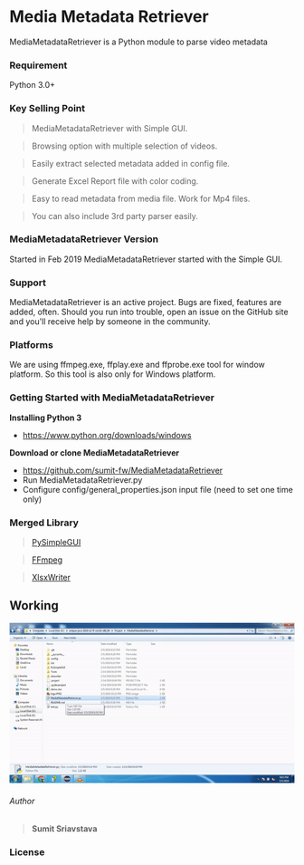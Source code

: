 # Media Metadata Retriever
MediaMetadataRetriever is a Python module to parse video metadata

### Requirement
Python 3.0+


### Key Selling Point
> MediaMetadataRetriever with Simple GUI. 

> Browsing option with multiple selection of videos. 

> Easily extract selected metadata added in config file. 

> Generate Excel Report file with color coding. 

> Easy to read metadata from media file. Work for Mp4 files. 

> You can also include 3rd party parser easily.


### MediaMetadataRetriever Version
Started in Feb 2019 MediaMetadataRetriever started with the Simple GUI.


###  Support
MediaMetadataRetriever is an active project. Bugs are fixed, features are added, often. Should you run into trouble, open an issue on the GitHub site and you'll receive help by someone in the community.


###  Platforms
We are using ffmpeg.exe, ffplay.exe and ffprobe.exe tool for window platform. So this tool is also only for Windows platform.

###  Getting Started with MediaMetadataRetriever

**Installing Python 3**
* https://www.python.org/downloads/windows

**Download or clone MediaMetadataRetriever**
* https://github.com/sumit-fw/MediaMetadataRetriever
* Run MediaMetadataRetriever.py
* Configure config/general_properties.json input file (need to set one time only)

### Merged Library
> [PySimpleGUI](https://github.com/PySimpleGUI/PySimpleGUI)

> [FFmpeg](https://www.ffmpeg.org/download.html)

> [XlsxWriter](https://github.com/jmcnamara/XlsxWriter)

## Working
![Working ](https://github.com/sumit-fw/MediaMetadataRetriever/blob/master/working.gif)

###### Author
> **Sumit Sriavstava**


### License
